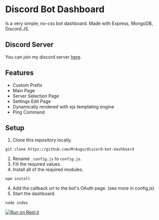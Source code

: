 # Discord Bot Dashboard
Is a very simple, no-css bot dashboard.
Made with Express, MongoDB, Discord.JS.

## Discord Server
You can join my discord server [here](https://discord.gg/rk7cVyk).
## Features 
* Custom Prefix
* Main Page
* Server Selection Page
* Settings Edit Page
* Dynamically rendered with ejs templating engine
* Ping Command

## Setup
1) Clone this repository locally.
```
git clone https://github.com/MrAugu/discord-bot-dashboard
```
2) Rename `_config.js` to `config.js`.
4) Fill the required values.
3) Install all of the required modules.
```
npm install
```
4) Add the callback url to the bot's OAuth page. (see more in config.js)
5) Start the dashboard.
```
node index
```
[![Run on Repl.it](https://repl.it/badge/github/MrAugu/simple-discordjs-dashboard)](https://repl.it/github/MrAugu/simple-discordjs-dashboard)

